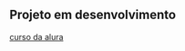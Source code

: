 ## Projeto em desenvolvimento 

[curso da alura](https://cursos.alura.com.br/course/html-css-responsividade-mobile-first/task/107272)

